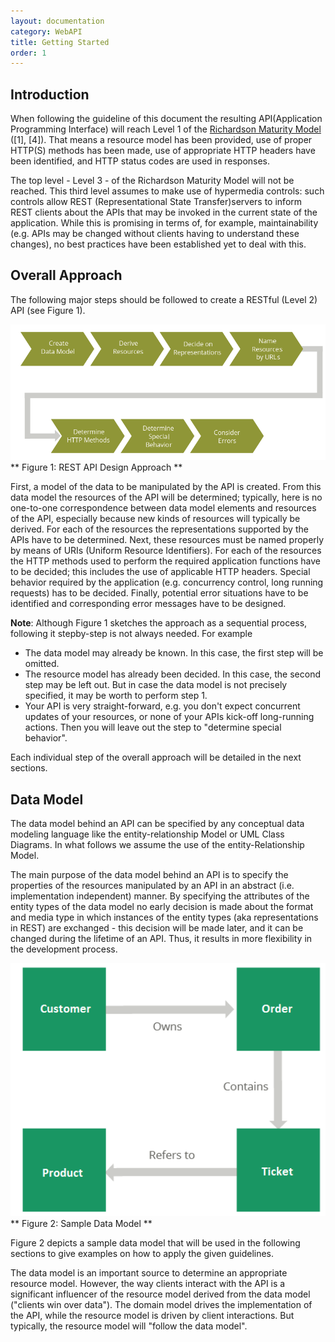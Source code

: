 ```yaml
---
layout: documentation
category: WebAPI
title: Getting Started
order: 1
---
```


## Introduction

When following the guideline of this document the resulting API(Application Programming Interface) will reach Level 1 of the [Richardson Maturity Model](https://www.martinfowler.com/articles/richardsonMaturityModel.html) ([1], [4]). That means a resource model has been provided, use of proper HTTP(S) methods has been made, use of appropriate HTTP headers have been identified, and HTTP status codes are used in responses.

The top level - Level 3 - of the Richardson Maturity Model will not be reached. This third level assumes to make use of hypermedia controls: such controls allow REST (Representational State Transfer)servers to inform REST clients about the APIs that may be invoked in the current state of the application. While this is promising in terms of, for example, maintainability (e.g. APIs may be changed without clients having to understand these changes), no best practices have been established yet to deal with this.

## Overall Approach

The following major steps should be followed to create a RESTful (Level 2) API (see Figure 1).

<img width="1140" src="https://github.com/gmfjlr/DevForDev/raw/master/docs/assets/img/webapi/webapi%20-%20image1.png"> 
** Figure 1: REST API Design Approach **

First, a model of the data to be manipulated by the API is created. From this data model the resources of the API will be determined; typically, here is no one-to-one correspondence between data model elements and resources of the API, especially because new kinds of resources will typically be derived. For each of the resources the representations supported by the APIs have to be determined. Next, these resources must be named properly by means of URIs (Uniform Resource Identifiers). For each of the resources the HTTP methods used to perform the required application functions have to be decided; this includes the use of applicable HTTP headers. Special behavior required by the application (e.g. concurrency control, long running requests) has to be decided. Finally, potential error situations have to be identified and corresponding error messages have to be designed.

**Note**: Although Figure 1 sketches the approach as a sequential process, following it stepby-step is not always needed. For example
  
  - The data model may already be known. In this case, the first step will be omitted.
  - The resource model has already been decided. In this case, the second step may be left out. But in case the data model is not precisely specified, it may be worth to perform step 1.
  - Your API is very straight-forward, e.g. you don't expect concurrent updates of your resources, or none of your APIs kick-off long-running actions. Then you will leave out the step to "determine special behavior".

Each individual step of the overall approach will be detailed in the next sections.

## Data Model

The data model behind an API can be specified by any conceptual data modeling language like the entity-relationship Model or UML Class Diagrams. In what follows we assume the use of the entity-Relationship Model.

The main purpose of the data model behind an API is to specify the properties of the resources manipulated by an API in an abstract (i.e. implementation independent) manner. By specifying the attributes of the entity types of the data model no early decision is made about the format and media type in which instances of the entity types (aka representations in REST) are exchanged - this decision will be made later, and it can be changed during the lifetime of an API. Thus, it results in more flexibility in the development process.

<img width="1140" src="https://github.com/gmfjlr/DevForDev/raw/master/docs/assets/img/webapi/webapi%20-%20image2.png"> 
** Figure 2: Sample Data Model **

Figure 2 depicts a sample data model that will be used in the following sections to give examples on how to apply the given guidelines.

The data model is an important source to determine an appropriate resource model. However, the way clients interact with the API is a significant influencer of the resource model derived from the data model ("clients win over data"). The domain model drives the implementation of the API, while the resource model is driven by client interactions. But typically, the resource model will "follow the data model".
